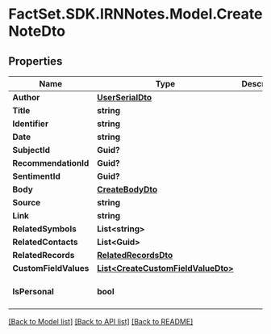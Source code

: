 # FactSet.SDK.IRNNotes.Model.CreateNoteDto

## Properties

Name | Type | Description | Notes
------------ | ------------- | ------------- | -------------
**Author** | [**UserSerialDto**](UserSerialDto.md) |  | 
**Title** | **string** |  | [optional] 
**Identifier** | **string** |  | [optional] 
**Date** | **string** |  | 
**SubjectId** | **Guid?** |  | [optional] 
**RecommendationId** | **Guid?** |  | [optional] 
**SentimentId** | **Guid?** |  | [optional] 
**Body** | [**CreateBodyDto**](CreateBodyDto.md) |  | [optional] 
**Source** | **string** |  | [optional] 
**Link** | **string** |  | [optional] 
**RelatedSymbols** | **List&lt;string&gt;** |  | [optional] 
**RelatedContacts** | **List&lt;Guid&gt;** |  | [optional] 
**RelatedRecords** | [**RelatedRecordsDto**](RelatedRecordsDto.md) |  | [optional] 
**CustomFieldValues** | [**List&lt;CreateCustomFieldValueDto&gt;**](CreateCustomFieldValueDto.md) |  | [optional] 
**IsPersonal** | **bool** |  | [optional] [default to false]

[[Back to Model list]](../README.md#documentation-for-models) [[Back to API list]](../README.md#documentation-for-api-endpoints) [[Back to README]](../README.md)

